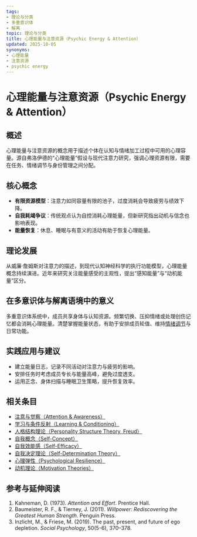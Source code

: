 ```yaml
---
tags:
- 理论与分类
- 多重意识体
- 解离
topic: 理论与分类
title: 心理能量与注意资源（Psychic Energy & Attention）
updated: 2025-10-05
synonyms:
- 心理能量
- 注意资源
- psychic energy
---
```



# 心理能量与注意资源（Psychic Energy & Attention）

## 概述

心理能量与注意资源的概念用于描述个体在认知与情绪加工过程中可用的心理容量。源自弗洛伊德的“心理能量”假设与现代注意力研究，强调心理资源有限，需要在任务、情绪调节与身份管理之间分配。

## 核心概念

- **有限资源模型**：注意力如同容量有限的池子，过度消耗会导致疲劳与绩效下降。
- **自我耗竭争议**：传统观点认为自控消耗心理能量，但新研究指出动机与信念也影响表现。
- **能量恢复**：休息、睡眠与有意义的活动有助于恢复心理能量。

## 理论发展

从威廉·詹姆斯对注意力的描述，到现代认知神经科学的执行功能模型，心理能量概念持续演进。近年来研究关注能量感受的主观性，提出“感知能量”与“动机能量”区分。

## 在多意识体与解离语境中的意义

多重意识体系统中，成员共享身体与认知资源。频繁切换、压抑情绪或处理创伤记忆都会消耗心理能量。清楚掌握能量状态，有助于安排成员轮值、维持[情绪调节](Emotion-Regulation.md)与日常功能。

## 实践应用与建议

- 建立能量日志，记录不同活动对注意力与疲劳的影响。
- 安排任务时考虑成员专长与能量高峰，避免过度透支。
- 运用正念、身体扫描与睡眠卫生策略，提升恢复效率。

## 相关条目

- [注意与觉察（Attention & Awareness）](Attention-Awareness.md)
- [学习与条件反射（Learning & Conditioning）](Learning-Conditioning.md)
- [人格结构理论（Personality Structure Theory, Freud）](Personality-Structure-Theory.md)
- [自我概念（Self-Concept）](Self-Concept.md)
- [自我效能感（Self-Efficacy）](Self-Efficacy.md)
- [自我决定理论（Self-Determination Theory）](Self-Determination-Theory.md)
- [心理弹性（Psychological Resilience）](Psychological-Resilience.md)
- [动机理论（Motivation Theories）](Motivation-Theories.md)

## 参考与延伸阅读

1. Kahneman, D. (1973). *Attention and Effort*. Prentice Hall.
2. Baumeister, R. F., & Tierney, J. (2011). *Willpower: Rediscovering the Greatest Human Strength*. Penguin Press.
3. Inzlicht, M., & Friese, M. (2019). The past, present, and future of ego depletion. *Social Psychology*, 50(5-6), 370–378.
